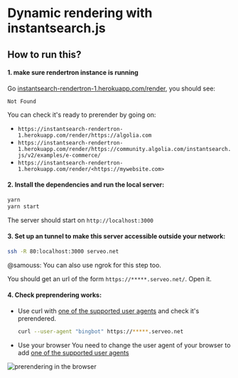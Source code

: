 # Dynamic rendering with instantsearch.js

## How to run this?
#### 1. make sure rendertron instance is running  
Go [instantsearch-rendertron-1.herokuapp.com/render](https://instantsearch-rendertron-1.herokuapp.com/render), you should see: 
  
  ```
  Not Found
  ```
  
You can check it's ready to prerender by going on: 
  - `https://instantsearch-rendertron-1.herokuapp.com/render/https://algolia.com`
  - `https://instantsearch-rendertron-1.herokuapp.com/render/https://community.algolia.com/instantsearch.js/v2/examples/e-commerce/`
  - `https://instantsearch-rendertron-1.herokuapp.com/render/<https://mywebsite.com>`

#### 2. Install the dependencies and run the local server:

```sh
yarn
yarn start
```

The server should start on `http://localhost:3000` 

#### 3. Set up an tunnel to make this server accessible outside your network:

```bash
ssh -R 80:localhost:3000 serveo.net
```

@samouss: You can also use ngrok for this step too. 

You should get an url of the form `https://*****.serveo.net/`. Open it. 

#### 4. Check preprendering works:
  - Use curl with [one of the supported user agents](https://github.com/GoogleChrome/rendertron/blob/f24343efc77b304664d2f1a682da706418c7eb89/middleware/src/middleware.ts#L25-L40) and check it's prerendered.
  
    ```sh
    curl --user-agent "bingbot" https://*****.serveo.net
    ```
    
  - Use your browser 
    You need to change the user agent of your browser to add [one of the supported user agents](https://github.com/GoogleChrome/rendertron/blob/f24343efc77b304664d2f1a682da706418c7eb89/middleware/src/middleware.ts#L25-L40) 
    
   ![prerendering in the browser](./prerendering-in-browser.gif) 


